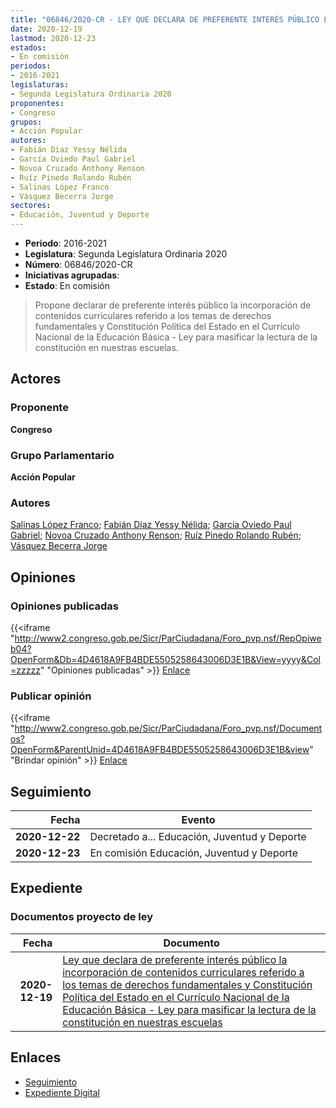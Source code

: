 ```yaml
---
title: "06846/2020-CR - LEY QUE DECLARA DE PREFERENTE INTERÉS PÚBLICO LA INCORPORACIÓN DE CONTENIDOS CURRICULARES REFERIDOS A LOS TEMAS DE DERECHOS FUNDAMENTALES Y CONSTITUCIÓN POLÍTICA DEL ESTADO EN EL CURRÍCULO NACIONAL DE LA EDUCACIÓN BÁSICA - 'LEY PARA MASIFICAR LA LECTURA DE LA CONSTITUCIÓN EN NUESTRAS ESCUELAS'"
date: 2020-12-19
lastmod: 2020-12-23
estados:
- En comisión
periodos:
- 2016-2021
legislaturas:
- Segunda Legislatura Ordinaria 2020
proponentes:
- Congreso
grupos:
- Acción Popular
autores:
- Fabián Díaz Yessy Nélida
- García Oviedo Paul Gabriel
- Novoa Cruzado Anthony Renson
- Ruíz Pinedo Rolando Rubén
- Salinas López Franco
- Vásquez Becerra Jorge
sectores:
- Educación, Juventud y Deporte
---
```

- **Periodo**: 2016-2021
- **Legislatura**: Segunda Legislatura Ordinaria 2020
- **Número**: 06846/2020-CR
- **Iniciativas agrupadas**: 
- **Estado**: En comisión

> Propone declarar de preferente interés público la incorporación de contenidos curriculares referido a los temas de derechos fundamentales y Constitución Política del Estado en el Currículo Nacional de la Educación Básica - Ley para masificar la lectura de la constitución en nuestras escuelas.


## Actores

### Proponente

**Congreso**

### Grupo Parlamentario

**Acción Popular**

### Autores

[Salinas López Franco](mailto:mailto:fsalinas@congreso.gob.pe); [Fabián Díaz Yessy Nélida](mailto:mailto:yfabian@congreso.gob.pe); [García Oviedo Paul Gabriel](mailto:mailto:pgarcia@congreso.gob.pe); [Novoa Cruzado Anthony Renson](mailto:mailto:anovoa@congreso.gob.pe); [Ruíz Pinedo Rolando Rubén](mailto:mailto:rruiz@congreso.gob.pe); [Vásquez Becerra Jorge](mailto:mailto:jvasquezb@congreso.gob.pe)

## Opiniones

### Opiniones publicadas

{{<iframe "http://www2.congreso.gob.pe/Sicr/ParCiudadana/Foro_pvp.nsf/RepOpiweb04?OpenForm&Db=4D4618A9FB4BDE5505258643006D3E1B&View=yyyy&Col=zzzzz" "Opiniones publicadas" >}}
[Enlace](http://www2.congreso.gob.pe/Sicr/ParCiudadana/Foro_pvp.nsf/RepOpiweb04?OpenForm&Db=4D4618A9FB4BDE5505258643006D3E1B&View=yyyy&Col=zzzzz)

### Publicar opinión

{{<iframe "http://www2.congreso.gob.pe/Sicr/ParCiudadana/Foro_pvp.nsf/Documentos?OpenForm&ParentUnid=4D4618A9FB4BDE5505258643006D3E1B&view" "Brindar opinión" >}}
[Enlace](http://www2.congreso.gob.pe/Sicr/ParCiudadana/Foro_pvp.nsf/Documentos?OpenForm&ParentUnid=4D4618A9FB4BDE5505258643006D3E1B&view)


## Seguimiento

| Fecha | Evento |
|------:|--------|
| **2020-12-22** | Decretado a... Educación, Juventud y Deporte |
| **2020-12-23** | En comisión Educación, Juventud y Deporte |

## Expediente

### Documentos proyecto de ley

| Fecha | Documento |
|------:|-----------|
| **2020-12-19** | [Ley que declara de preferente interés público la incorporación de contenidos curriculares referido a los temas de derechos fundamentales y Constitución Política del Estado en el Currículo Nacional de la Educación Básica - Ley para masificar la lectura de la constitución en nuestras escuelas](http://www.leyes.congreso.gob.pe/Documentos/2016_2021/Proyectos_de_Ley_y_de_Resoluciones_Legislativas/PL06846-20201219.pdf) |

## Enlaces

- [Seguimiento](http://www2.congreso.gob.pe/Sicr/TraDocEstProc/CLProLey2016.nsf/f7fff46988ca05b1052578e100829cc7/641c860f55d53c2a052586430078a7cd?OpenDocument)
- [Expediente Digital](http://www2.congreso.gob.pe/Sicr/TraDocEstProc/Expvirt_2011.nsf/visbusqptramdoc1621/06846?opendocument)

